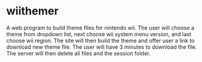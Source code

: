 # wiithemer
A web program to build theme files for nintendo wii.
The user will choose a theme from dropdown list, next choose wii system menu version, and last choose wii region.
The site will then build the theme and offer user a link to download new theme file.
The user will have 3 minutes to download the file.
The server will then delete all files and the session folder.
